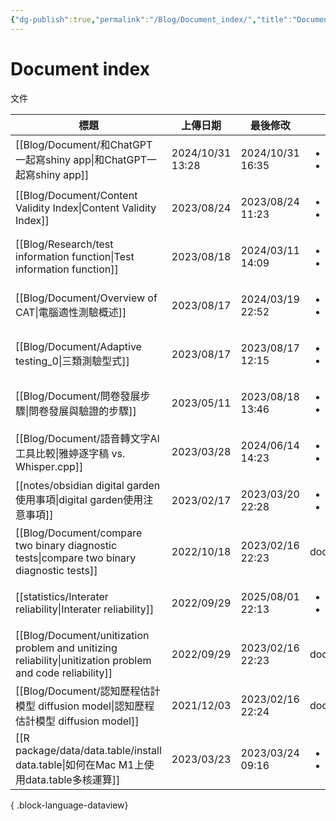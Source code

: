 ```yaml
---
{"dg-publish":true,"permalink":"/Blog/Document_index/","title":"Document index","tags":["blog"],"created":"2023-02-17","updated":"2024-04-09T23:33"}
---
```



# Document index

文件

| 標題                                                                                                           | 上傳日期              | 最後修改              | 類別                                      |
| ------------------------------------------------------------------------------------------------------------ | ----------------- | ----------------- | --------------------------------------- |
| [[Blog/Document/和ChatGPT一起寫shiny app\|和ChatGPT一起寫shiny app]]                                              | 2024/10/31  13:28 | 2024/10/31  16:35 | <ul><li>blog</li><li>document</li></ul> |
| [[Blog/Document/Content Validity Index\|Content Validity Index]]                                          | 2023/08/24        | 2023/08/24  11:23 | <ul><li>blog</li><li>document</li></ul> |
| [[Blog/Research/test information function\|Test information function]]                                    | 2023/08/18        | 2024/03/11  14:09 | <ul><li>blog</li><li>document</li></ul> |
| [[Blog/Document/Overview of CAT\|電腦適性測驗概述]]                                                               | 2023/08/17        | 2024/03/19  22:52 | <ul><li>blog</li><li>document</li></ul> |
| [[Blog/Document/Adaptive testing_0\|三類測驗型式]]                                                              | 2023/08/17        | 2023/08/17  12:15 | <ul><li>blog</li><li>document</li></ul> |
| [[Blog/Document/問卷發展步驟\|問卷發展與驗證的步驟]]                                                                      | 2023/05/11        | 2023/08/18  13:46 | <ul><li>document</li><li>blog</li></ul> |
| [[Blog/Document/語音轉文字AI工具比較\|雅婷逐字稿 vs. Whisper.cpp]]                                                      | 2023/03/28        | 2024/06/14  14:23 | <ul><li>blog</li><li>document</li></ul> |
| [[notes/obsidian digital garden使用事項\|digital garden使用注意事項]]                                               | 2023/02/17        | 2023/03/20  22:28 | <ul><li>note</li><li>document</li></ul> |
| [[Blog/Document/compare two binary diagnostic tests\|compare two binary diagnostic tests]]                | 2022/10/18        | 2023/02/16  22:23 | document                                |
| [[statistics/Interater reliability\|Interater reliability]]                                               | 2022/09/29        | 2025/08/01  22:13 | <ul><li>document</li><li>note</li></ul> |
| [[Blog/Document/unitization problem and unitizing reliability\|unitization problem and code reliability]] | 2022/09/29        | 2023/02/16  22:23 | document                                |
| [[Blog/Document/認知歷程估計模型 diffusion model\|認知歷程估計模型 diffusion model]]                                      | 2021/12/03        | 2023/02/16  22:24 | document                                |
| [[R package/data/data.table/install data.table\|如何在Mac M1上使用data.table多核運算]]                              | 2023/03/23        | 2023/03/24  09:16 | <ul><li>document</li><li>blog</li></ul> |

{ .block-language-dataview}